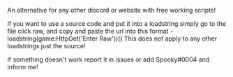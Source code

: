 An alternative for any other discord or website with free working scripts!

If you want to use a source code and put it into a loadstring simply go to the file click raw, and copy and paste the url into this format -
loadstring(game:HttpGet('Enter Raw'))()
This does not apply to any other loadstrings just the source!

If something doesn't work report it in issues or add Spooky#0004 and inform me!
